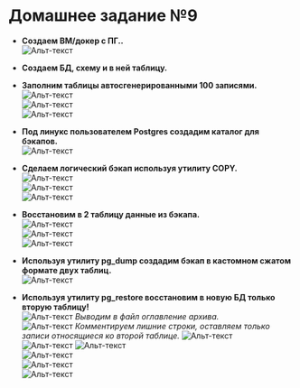 
# Домашнее задание №9


* **Создаем ВМ/докер c ПГ..**  
![Альт-текст](Images/HW9/01.png)  

* **Создаем БД, схему и в ней таблицу.**  
* **Заполним таблицы автосгенерированными 100 записями.**  
![Альт-текст](Images/HW9/02.png)  
![Альт-текст](Images/HW9/03.png)  
![Альт-текст](Images/HW9/03_05.png)  

* **Под линукс пользователем Postgres создадим каталог для бэкапов.**  
![Альт-текст](Images/HW9/04.png)  

* **Сделаем логический бэкап используя утилиту COPY.**  
![Альт-текст](Images/HW9/05.png)  
![Альт-текст](Images/HW9/06.png)  
![Альт-текст](Images/HW9/06_05.png)  

* **Восстановим в 2 таблицу данные из бэкапа.**  
![Альт-текст](Images/HW9/07.png)  
![Альт-текст](Images/HW9/08.png)  
![Альт-текст](Images/HW9/09.png)  

* **Используя утилиту pg_dump создадим бэкап в кастомном сжатом формате двух таблиц.**  
![Альт-текст](Images/HW9/10.png)  

* **Используя утилиту pg_restore восстановим в новую БД только вторую таблицу!**  
![Альт-текст](Images/HW9/11.png)
_Выводим в файл оглавление архива._  
![Альт-текст](Images/HW9/12.png)
_Комментируем лишние строки, оставляем только записи относящиеся ко второй таблице._
![Альт-текст](Images/HW9/13.png)  
![Альт-текст](Images/HW9/14.png)
![Альт-текст](Images/HW9/14_05.png)  
![Альт-текст](Images/HW9/08.png)  
![Альт-текст](Images/HW9/09.png)  
![Альт-текст](Images/HW9/17.png)  
